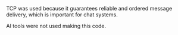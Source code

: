 TCP was used because it guarantees reliable 
and ordered message delivery, which is important for chat systems.

AI tools were not used making this code.
